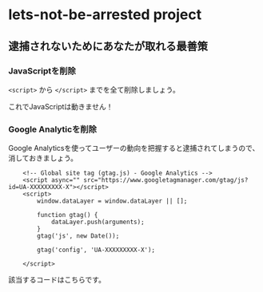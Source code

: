 # lets-not-be-arrested project

## 逮捕されないためにあなたが取れる最善策

### JavaScriptを削除

`<script>` から `</script>` までを全て削除しましょう。

これでJavaScriptは動きません！

### Google Analyticを削除

Google Analyticsを使ってユーザーの動向を把握すると逮捕されてしまうので、消しておきましょう。

```
    <!-- Global site tag (gtag.js) - Google Analytics -->
    <script async="" src="https://www.googletagmanager.com/gtag/js?id=UA-XXXXXXXXX-X"></script>
    <script>
        window.dataLayer = window.dataLayer || [];

        function gtag() {
            dataLayer.push(arguments);
        }
        gtag('js', new Date());

        gtag('config', 'UA-XXXXXXXXX-X');

    </script>
```

該当するコードはこちらです。
